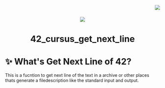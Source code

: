 <img align="right" src="https://badge42.herokuapp.com/api/project/idavoli-/get_next_line" />
<h1></h1>

<div align="center">
  <img  src="https://game.42sp.org.br/static/assets/achievements/get_next_linem.png" />
  <h1>42_cursus_get_next_line</h1>
</div>

# :sparkles: What's Get Next Line of 42?

This is a fucntion to get next line of the text in a archive or other places thats generate a filedescription like the standard input and output.
